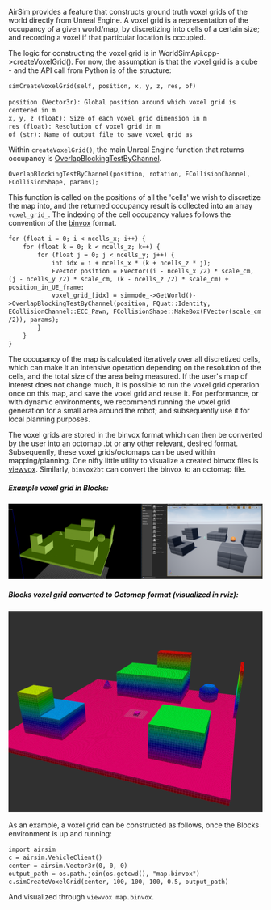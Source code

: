 AirSim provides a feature that constructs ground truth voxel grids of the world directly from Unreal Engine. A voxel grid is a representation of the occupancy of a given world/map, by discretizing into cells of a certain size; and recording a voxel if that particular location is occupied. 

The logic for constructing the voxel grid is in WorldSimApi.cpp->createVoxelGrid(). For now, the assumption is that the voxel grid is a cube - and the API call from Python is of the structure:

```
simCreateVoxelGrid(self, position, x, y, z, res, of)

position (Vector3r): Global position around which voxel grid is centered in m
x, y, z (float): Size of each voxel grid dimension in m
res (float): Resolution of voxel grid in m
of (str): Name of output file to save voxel grid as
```

Within `createVoxelGrid()`, the main Unreal Engine function that returns occupancy is [OverlapBlockingTestByChannel](https://docs.unrealengine.com/en-US/API/Runtime/Engine/Engine/UWorld/OverlapBlockingTestByChannel/index.html).

```
OverlapBlockingTestByChannel(position, rotation, ECollisionChannel, FCollisionShape, params);
```

This function is called on the positions of all the 'cells' we wish to discretize the map into, and the returned occupancy result is collected into an array `voxel_grid_`. The indexing of the cell occupancy values follows the convention of the [binvox](https://www.patrickmin.com/binvox/binvox.html) format. 

```
for (float i = 0; i < ncells_x; i++) {
    for (float k = 0; k < ncells_z; k++) {
        for (float j = 0; j < ncells_y; j++) {
            int idx = i + ncells_x * (k + ncells_z * j);
            FVector position = FVector((i - ncells_x /2) * scale_cm, (j - ncells_y /2) * scale_cm, (k - ncells_z /2) * scale_cm) + position_in_UE_frame;
            voxel_grid_[idx] = simmode_->GetWorld()->OverlapBlockingTestByChannel(position, FQuat::Identity, ECollisionChannel::ECC_Pawn, FCollisionShape::MakeBox(FVector(scale_cm /2)), params);
        }
    }
}
```

The occupancy of the map is calculated iteratively over all discretized cells, which can make it an intensive operation depending on the resolution of the cells, and the total size of the area being measured. If the user's map of interest does not change much, it is possible to run the voxel grid operation once on this map, and save the voxel grid and reuse it. For performance, or with dynamic environments, we recommend running the voxel grid generation for a small area around the robot; and subsequently use it for local planning purposes.


The voxel grids are stored in the binvox format which can then be converted by the user into an octomap .bt or any other relevant, desired format. Subsequently, these voxel grids/octomaps can be used within mapping/planning. One nifty little utility to visualize a created binvox files is [viewvox](https://www.patrickmin.com/viewvox/). Similarly, `binvox2bt` can convert the binvox to an octomap file.

##### Example voxel grid in Blocks:
![image](images/voxel_grid.png)

##### Blocks voxel grid converted to Octomap format (visualized in rviz):
![image](images/octomap.png)

As an example, a voxel grid can be constructed as follows, once the Blocks environment is up and running:

```
import airsim
c = airsim.VehicleClient()
center = airsim.Vector3r(0, 0, 0)
output_path = os.path.join(os.getcwd(), "map.binvox")
c.simCreateVoxelGrid(center, 100, 100, 100, 0.5, output_path)
```

And visualized through `viewvox map.binvox`.
